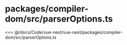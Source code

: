 # packages/compiler-dom/src/parserOptions.ts

<<< @/docs/Code/vue-next/vue-next/packages/compiler-dom/src/parserOptions.ts

